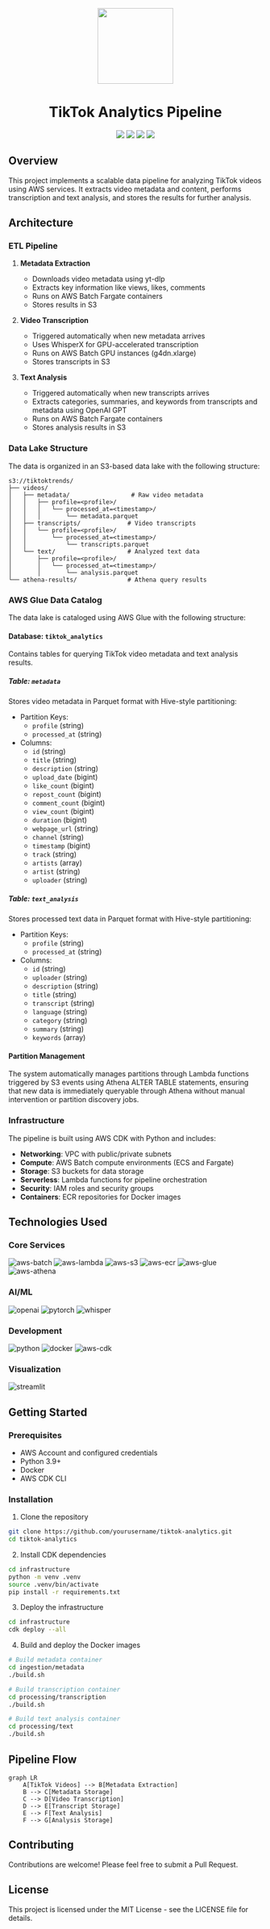 <p align="center">
<img height="150" width="150" src="https://cdn.simpleicons.org/tiktok/gray"/>
</p>

<h1 align="center">TikTok Analytics Pipeline</h1>

<p align="center">
    <img src="https://img.shields.io/badge/AWS-232F3E?style=flat-square&logo=amazonaws&logoColor=white"/>
    <img src="https://img.shields.io/badge/Python-3776AB?style=flat-square&logo=python&logoColor=white"/>
    <img src="https://img.shields.io/badge/Docker-2496ED?style=flat-square&logo=docker&logoColor=white"/>
    <img src="https://img.shields.io/badge/AWS_CDK-232F3E?style=flat-square&logo=amazonaws&logoColor=white"/>
</p>

## Overview
This project implements a scalable data pipeline for analyzing TikTok videos using AWS services. It extracts video metadata and content, performs transcription and text analysis, and stores the results for further analysis.

## Architecture

### ETL Pipeline

1. **Metadata Extraction**
   - Downloads video metadata using yt-dlp
   - Extracts key information like views, likes, comments
   - Runs on AWS Batch Fargate containers
   - Stores results in S3

2. **Video Transcription** 
   - Triggered automatically when new metadata arrives
   - Uses WhisperX for GPU-accelerated transcription
   - Runs on AWS Batch GPU instances (g4dn.xlarge)
   - Stores transcripts in S3

3. **Text Analysis**
   - Triggered automatically when new transcripts arrives
   - Extracts categories, summaries, and keywords from transcripts and metadata using OpenAI GPT
   - Runs on AWS Batch Fargate containers
   - Stores analysis results in S3

### Data Lake Structure
The data is organized in an S3-based data lake with the following structure:

```
s3://tiktoktrends/
├── videos/
│   ├── metadata/                 # Raw video metadata
│   │   ├── profile=<profile>/
│   │   │   └── processed_at=<timestamp>/
│   │   │       └── metadata.parquet
│   ├── transcripts/             # Video transcripts
│   │   └── profile=<profile>/
│   │       └── processed_at=<timestamp>/
│   │           └── transcripts.parquet
│   └── text/                    # Analyzed text data
│       ├── profile=<profile>/
│       │   └── processed_at=<timestamp>/
│       │       └── analysis.parquet
└── athena-results/              # Athena query results
```

### AWS Glue Data Catalog
The data lake is cataloged using AWS Glue with the following structure:

#### Database: `tiktok_analytics`
Contains tables for querying TikTok video metadata and text analysis results.

##### Table: `metadata`
Stores video metadata in Parquet format with Hive-style partitioning:
- Partition Keys:
  - `profile` (string)
  - `processed_at` (string)
- Columns:
  - `id` (string)
  - `title` (string)
  - `description` (string)
  - `upload_date` (bigint)
  - `like_count` (bigint)
  - `repost_count` (bigint)
  - `comment_count` (bigint)
  - `view_count` (bigint)
  - `duration` (bigint)
  - `webpage_url` (string)
  - `channel` (string)
  - `timestamp` (bigint)
  - `track` (string)
  - `artists` (array<string>)
  - `artist` (string)
  - `uploader` (string)

##### Table: `text_analysis`
Stores processed text data in Parquet format with Hive-style partitioning:
- Partition Keys:
  - `profile` (string)
  - `processed_at` (string)
- Columns:
  - `id` (string)
  - `uploader` (string)
  - `description` (string)
  - `title` (string)
  - `transcript` (string)
  - `language` (string)
  - `category` (string)
  - `summary` (string)
  - `keywords` (array<string>)

#### Partition Management
The system automatically manages partitions through Lambda functions triggered by S3 events using Athena ALTER TABLE statements, ensuring that new data is immediately queryable through Athena without manual intervention or partition discovery jobs.

### Infrastructure

The pipeline is built using AWS CDK with Python and includes:

- **Networking**: VPC with public/private subnets
- **Compute**: AWS Batch compute environments (ECS and Fargate)
- **Storage**: S3 buckets for data storage
- **Serverless**: Lambda functions for pipeline orchestration
- **Security**: IAM roles and security groups
- **Containers**: ECR repositories for Docker images

## Technologies Used

### Core Services
![aws-batch](https://img.shields.io/badge/AWS_Batch-232F3E?style=flat-square&logo=amazonaws&logoColor=white)
![aws-lambda](https://img.shields.io/badge/AWS_Lambda-FF9900?style=flat-square&logo=awslambda&logoColor=white)
![aws-s3](https://img.shields.io/badge/Amazon_S3-569A31?style=flat-square&logo=amazons3&logoColor=white)
![aws-ecr](https://img.shields.io/badge/Amazon_ECR-232F3E?style=flat-square&logo=amazonaws&logoColor=white)
![aws-glue](https://img.shields.io/badge/AWS_Glue-232F3E?style=flat-square&logo=amazonaws&logoColor=white)
![aws-athena](https://img.shields.io/badge/Amazon_Athena-232F3E?style=flat-square&logo=amazonaws&logoColor=white)

### AI/ML
![openai](https://img.shields.io/badge/OpenAI-412991?style=flat-square&logo=openai&logoColor=white)
![pytorch](https://img.shields.io/badge/PyTorch-EE4C2C?style=flat-square&logo=pytorch&logoColor=white)
![whisper](https://img.shields.io/badge/Whisper-000000?style=flat-square&logo=openai&logoColor=white)

### Development
![python](https://img.shields.io/badge/Python-3776AB?style=flat-square&logo=python&logoColor=white)
![docker](https://img.shields.io/badge/Docker-2496ED?style=flat-square&logo=docker&logoColor=white)
![aws-cdk](https://img.shields.io/badge/AWS_CDK-232F3E?style=flat-square&logo=amazonaws&logoColor=white)

### Visualization
![streamlit](https://img.shields.io/badge/Streamlit-FF4B4B?style=flat-square&logo=streamlit&logoColor=white)

## Getting Started

### Prerequisites
- AWS Account and configured credentials
- Python 3.9+
- Docker
- AWS CDK CLI

### Installation

1. Clone the repository
```sh
git clone https://github.com/yourusername/tiktok-analytics.git
cd tiktok-analytics
```

2. Install CDK dependencies
```sh
cd infrastructure
python -m venv .venv
source .venv/bin/activate
pip install -r requirements.txt
```

3. Deploy the infrastructure
```sh
cd infrastructure
cdk deploy --all
```

4. Build and deploy the Docker images
```sh
# Build metadata container
cd ingestion/metadata
./build.sh

# Build transcription container
cd processing/transcription
./build.sh

# Build text analysis container
cd processing/text
./build.sh
```

## Pipeline Flow

```mermaid
graph LR
    A[TikTok Videos] --> B[Metadata Extraction]
    B --> C[Metadata Storage]
    C --> D[Video Transcription]
    D --> E[Transcript Storage]
    E --> F[Text Analysis]
    F --> G[Analysis Storage]
```

## Contributing
Contributions are welcome! Please feel free to submit a Pull Request.

## License
This project is licensed under the MIT License - see the LICENSE file for details.